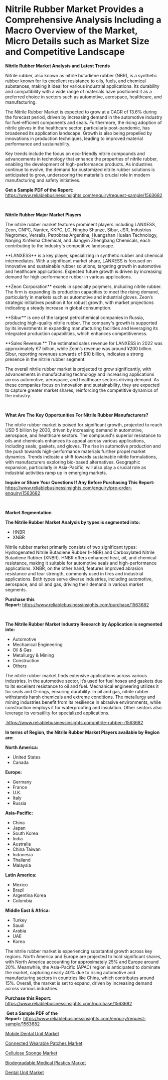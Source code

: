 <p><h1>Nitrile Rubber Market Provides a Comprehensive Analysis Including a Macro Overview of the Market, Micro Details such as Market Size and Competitive Landscape</h1></p><p><strong>Nitrile Rubber Market Analysis and Latest Trends</strong></p>
<p><p>Nitrile rubber, also known as nitrile butadiene rubber (NBR), is a synthetic rubber known for its excellent resistance to oils, fuels, and chemical substances, making it ideal for various industrial applications. Its durability and compatibility with a wide range of materials have positioned it as a preferred choice in sectors such as automotive, aerospace, healthcare, and manufacturing.</p><p>The Nitrile Rubber Market is expected to grow at a CAGR of 13.6% during the forecast period, driven by increasing demand in the automotive industry for fuel-efficient components and seals. Furthermore, the rising adoption of nitrile gloves in the healthcare sector, particularly post-pandemic, has broadened its application landscape. Growth is also being propelled by innovations in production techniques, leading to improved material performance and sustainability. </p><p>Key trends include the focus on eco-friendly nitrile compounds and advancements in technology that enhance the properties of nitrile rubber, enabling the development of high-performance products. As industries continue to evolve, the demand for customized nitrile rubber solutions is anticipated to grow, underscoring the material’s crucial role in modern manufacturing and safety initiatives.</p></p>
<p><strong>Get a Sample PDF of the Report:&nbsp;</strong> <a href="https://www.reliablebusinessinsights.com/enquiry/request-sample/1563682?utm_campaign=39&utm_medium=2&utm_source=Github&utm_content=ia&utm_term=08112024&utm_id=nitrile-rubber">https://www.reliablebusinessinsights.com/enquiry/request-sample/1563682</a></p>
<p>&nbsp;</p>
<p><strong>Nitrile Rubber Major Market Players</strong></p>
<p><p>The nitrile rubber market features prominent players including LANXESS, Zeon, CNPC, Nantex, KKPC, LG, Ningbo Shunze, Sibur, JSR, Industrias Negromex, Versalis, Petrobras Argentina, Huangshan Hualan Technology, Nanjing Xinfeima Chemical, and Jiangyin Zhengbang Chemicals, each contributing to the industry's competitive landscape.</p><p>**LANXESS** is a key player, specializing in synthetic rubber and chemical intermediates. With a significant market share, LANXESS is focused on innovative and sustainable rubber solutions, targeting growth in automotive and healthcare applications. Expected future growth is driven by increasing demand for high-performance rubber in various applications.</p><p>**Zeon Corporation** excels in specialty polymers, including nitrile rubber. The firm is expanding its production capacities to meet the rising demand, particularly in markets such as automotive and industrial gloves. Zeon’s strategic initiatives position it for robust growth, with market projections indicating a steady increase in global consumption.</p><p>**Sibur** is one of the largest petrochemical companies in Russia, producing high-quality nitrile rubber. The company's growth is supported by its investments in expanding manufacturing facilities and leveraging its integrated production capabilities, which enhances competitiveness.</p><p>**Sales Revenue:** The estimated sales revenue for LANXESS in 2022 was approximately €7 billion, while Zeon’s revenue was around ¥200 billion. Sibur, reporting revenues upwards of $10 billion, indicates a strong presence in the nitrile rubber segment.</p><p>The overall nitrile rubber market is projected to grow significantly, with advancements in manufacturing technology and increasing applications across automotive, aerospace, and healthcare sectors driving demand. As these companies focus on innovation and sustainability, they are expected to capture greater market shares, reinforcing the competitive dynamics of the industry.</p></p>
<p>&nbsp;</p>
<p><strong>What Are The Key Opportunities For Nitrile Rubber Manufacturers?</strong></p>
<p><p>The nitrile rubber market is poised for significant growth, projected to reach USD 5 billion by 2030, driven by increasing demand in automotive, aerospace, and healthcare sectors. The compound's superior resistance to oils and chemicals enhances its appeal across various applications, including seals, gaskets, and gloves. The rise in automotive production and the push towards high-performance materials further propel market dynamics. Trends indicate a shift towards sustainable nitrile formulations, with manufacturers exploring bio-based alternatives. Geographic expansion, particularly in Asia-Pacific, will also play a crucial role as industrial activities ramp up in emerging markets.</p></p>
<p><strong>Inquire or Share Your Questions If Any Before Purchasing This Report:</strong> <a href="https://www.reliablebusinessinsights.com/enquiry/pre-order-enquiry/1563682?utm_campaign=39&utm_medium=2&utm_source=Github&utm_content=ia&utm_term=08112024&utm_id=nitrile-rubber">https://www.reliablebusinessinsights.com/enquiry/pre-order-enquiry/1563682</a></p>
<p>&nbsp;</p>
<p><strong>Market Segmentation</strong></p>
<p><strong>The Nitrile Rubber Market Analysis by types is segmented into:</strong></p>
<p><ul><li>HNBR</li><li>XNBR</li></ul></p>
<p><p>Nitrile rubber market primarily consists of two significant types: Hydrogenated Nitrile Butadiene Rubber (HNBR) and Carboxylated Nitrile Butadiene Rubber (XNBR). HNBR offers enhanced heat, oil, and chemical resistance, making it suitable for automotive seals and high-performance applications. XNBR, on the other hand, features improved abrasion resistance and tear strength, commonly used in tires and industrial applications. Both types serve diverse industries, including automotive, aerospace, and oil and gas, driving their demand in various market segments.</p></p>
<p><strong>Purchase this Report:&nbsp;</strong><a href="https://www.reliablebusinessinsights.com/purchase/1563682?utm_campaign=39&utm_medium=2&utm_source=Github&utm_content=ia&utm_term=08112024&utm_id=nitrile-rubber">https://www.reliablebusinessinsights.com/purchase/1563682</a></p>
<p>&nbsp;</p>
<p><strong>The Nitrile Rubber Market Industry Research by Application is segmented into:</strong></p>
<p><ul><li>Automotive</li><li>Mechanical Engineering</li><li>Oil & Gas</li><li>Metallurgy & Mining</li><li>Construction</li><li>Others</li></ul></p>
<p><p>The nitrile rubber market finds extensive applications across various industries. In the automotive sector, it’s used for fuel hoses and gaskets due to its excellent resistance to oil and fuel. Mechanical engineering utilizes it for seals and O-rings, ensuring durability. In oil and gas, nitrile rubber withstands harsh chemicals and extreme conditions. The metallurgy and mining industries benefit from its resilience in abrasive environments, while construction employs it for waterproofing and insulation. Other sectors also leverage its versatility for specialized applications.</p></p>
<p><a href="https://www.reliablebusinessinsights.com/nitrile-rubber-r1563682?utm_campaign=39&utm_medium=2&utm_source=Github&utm_content=ia&utm_term=08112024&utm_id=nitrile-rubber">&nbsp;https://www.reliablebusinessinsights.com/nitrile-rubber-r1563682</a></p>
<p><strong>In terms of Region, the Nitrile Rubber Market Players available by Region are:</strong></p>
<p>
    <p> <strong> North America: </strong>
        <ul>
            <li>United States</li>
            <li>Canada</li>
        </ul>
        </p> 
    <p> <strong> Europe: </strong>
        <ul>
            <li>Germany</li>
            <li>France</li>
            <li>U.K.</li>
            <li>Italy</li>
            <li>Russia</li>
        </ul>
        </p> 
    <p> <strong> Asia-Pacific: </strong>
        <ul>
            <li>China</li>
            <li>Japan</li>
            <li>South Korea</li>
            <li>India</li>
            <li>Australia</li>
            <li>China Taiwan</li>
            <li>Indonesia</li>
            <li>Thailand</li>
            <li>Malaysia</li>
        </ul>
        </p> 
    <p> <strong> Latin America: </strong>
        <ul>
            <li>Mexico</li>
            <li>Brazil</li>
            <li>Argentina Korea</li>
            <li>Colombia</li>
        </ul>
        </p> 
    <p> <strong> Middle East & Africa: </strong>
        <ul>
            <li>Turkey</li>
            <li>Saudi</li>
            <li>Arabia</li>
            <li>UAE</li>
            <li>Korea</li>
        </ul>
    </p>
    </p>
<p><p>The nitrile rubber market is experiencing substantial growth across key regions. North America and Europe are projected to hold significant shares, with North America accounting for approximately 25% and Europe around 20%. Meanwhile, the Asia-Pacific (APAC) region is anticipated to dominate the market, capturing nearly 40% due to rising automotive and manufacturing sectors in countries like China, which contributes around 15%. Overall, the market is set to expand, driven by increasing demand across various industries.</p></p>
<p><strong>Purchase this Report: </strong><a href="https://www.reliablebusinessinsights.com/purchase/1563682?utm_campaign=39&utm_medium=2&utm_source=Github&utm_content=ia&utm_term=08112024&utm_id=nitrile-rubber">https://www.reliablebusinessinsights.com/purchase/1563682</a></p>
<p>&nbsp;<strong>Get a Sample PDF of the Report:&nbsp;&nbsp;</strong><a href="https://www.reliablebusinessinsights.com/enquiry/request-sample/1563682?utm_campaign=39&utm_medium=2&utm_source=Github&utm_content=ia&utm_term=08112024&utm_id=nitrile-rubber">https://www.reliablebusinessinsights.com/enquiry/request-sample/1563682</a></p>
<p><strong></strong></p>
<p><p><a href="https://issuu.com/reportprime-2/docs/mobile-dental-unit-market-size-2030_79835fdc61b1f3?utm_campaign=39&utm_medium=2&utm_source=Github&utm_content=ia&utm_term=08112024&utm_id=nitrile-rubber">Mobile Dental Unit Market</a></p><p><a href="https://issuu.com/reportprime-2/docs/connected-wearable-patches-market-s_fda62ec75cde03?utm_campaign=39&utm_medium=2&utm_source=Github&utm_content=ia&utm_term=08112024&utm_id=nitrile-rubber">Connected Wearable Patches Market</a></p><p><a href="https://github.com/mac1evjen/Market-Research-Report-List-1/blob/main/cellulose-sponge-market.md?utm_campaign=39&utm_medium=2&utm_source=Github&utm_content=ia&utm_term=08112024&utm_id=nitrile-rubber">Cellulose Sponge Market</a></p><p><a href="https://github.com/delorasywf/Market-Research-Report-List-1/blob/main/biodegradable-medical-plastics-market.md?utm_campaign=39&utm_medium=2&utm_source=Github&utm_content=ia&utm_term=08112024&utm_id=nitrile-rubber">Biodegradable Medical Plastics Market</a></p><p><a href="https://issuu.com/reportprime-2/docs/dental-unit-market-size-2030.pptx_9123f09f339478?utm_campaign=39&utm_medium=2&utm_source=Github&utm_content=ia&utm_term=08112024&utm_id=nitrile-rubber">Dental Unit Market</a></p></p>